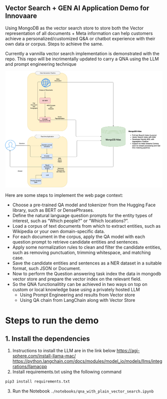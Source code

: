 ## Vector Search + GEN AI Application Demo for Innovaare
Using MongoDB as the vector search store to store both the Vector representation of all documents + Meta information can help customers achieve a personalized/customized Q&A or chatbot experience with their own data or corpus. Steps to achieve the same.

Currently a vannilla vector search implementation is demonstrated with the repo. This repo will be incrimentally updated to carry a QNA using the LLM and prompt engineering technique

<center><img src="./images/Innovaare_QNA_vectorserach.drawio.png"></center>

Here are some steps to implement the web page context:
* Choose a pre-trained QA model and tokenizer from the Hugging Face library, such as BERT or DensePhrases.
* Define the natural language question prompts for the entity types of interest, such as “Which people?” or “Which locations?”.
* Load a corpus of text documents from which to extract entities, such as Wikipedia or your own domain-specific data.
* For each document in the corpus, apply the QA model with each question prompt to retrieve candidate entities and sentences.
* Apply some normalization rules to clean and filter the candidate entities, such as removing punctuation, trimming whitespace, and matching case.
* Save the candidate entities and sentences as a NER dataset in a suitable format, such JSON or Document.
* Now to perform the Question answering task index the data in mongodb vector store and prepare the vector index on the relevant field.
* So the QNA functionalitity can be achieved in two ways on top on custom or local knowledge base using a privately hosted LLM
    * Using Prompt Engineering and results from Vector store
    * Using QA chain from LangChain along with Vector Store
 


# Steps to run the demo

## 1. Install the dependencies

1. Instructions to install the LLM are in the link below
https://agi-sphere.com/install-llama-mac/
https://python.langchain.com/docs/modules/model_io/models/llms/integrations/llamacpp
2. Install requirements.txt using the following command
```bash
pip3 install requirements.txt
```
3. Run the Notebook `./notebooks/qna_with_plain_vector_search.ipynb`


